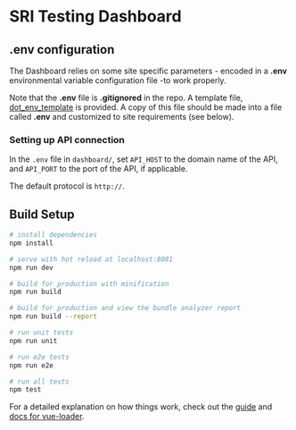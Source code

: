 # SRI Testing Dashboard



## .env configuration

The Dashboard relies on some site specific parameters - encoded in a **.env** environmental variable configuration file -to work properly.

Note that the **.env** file is **.gitignored** in the repo. A template file, [dot_env_template](dot_env_template) is provided. A copy of this file should be made into a file called **.env** and customized to site requirements (see below).

### Setting up API connection

In the `.env` file in `dashboard/`, set `API_HOST` to the domain name of the API, and `API_PORT` to the port of the API, if applicable.

The default protocol is `http://`.

## Build Setup

``` bash
# install dependencies
npm install

# serve with hot reload at localhost:8081
npm run dev

# build for production with minification
npm run build

# build for production and view the bundle analyzer report
npm run build --report

# run unit tests
npm run unit

# run e2e tests
npm run e2e

# run all tests
npm test
```

For a detailed explanation on how things work, check out the [guide](http://vuejs-templates.github.io/webpack/) and [docs for vue-loader](http://vuejs.github.io/vue-loader).
